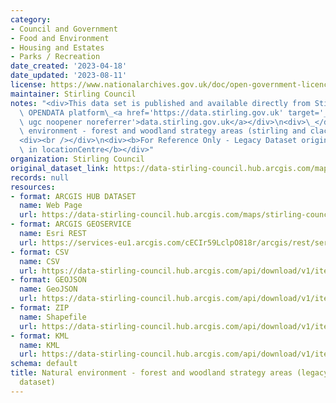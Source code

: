 ```yaml
---
category:
- Council and Government
- Food and Environment
- Housing and Estates
- Parks / Recreation
date_created: '2023-04-18'
date_updated: '2023-08-11'
license: https://www.nationalarchives.gov.uk/doc/open-government-licence/version/3/
maintainer: Stirling Council
notes: "<div>This data set is published and available directly from Stirling Council's\
  \ OPENDATA platform\_<a href='https://data.stirling.gov.uk' target='_blank' rel='nofollow\
  \ ugc noopener noreferrer'>data.stirling.gov.uk</a></div>\n<div>\_</div>\n<div>natural\
  \ environment - forest and woodland strategy areas (stirling and clacks)</div>\n\
  <div><br /></div>\n<div><b>For Reference Only - Legacy Dataset originally published\
  \ in locationCentre</b></div>"
organization: Stirling Council
original_dataset_link: https://data-stirling-council.hub.arcgis.com/maps/stirling-council::natural-environment-forest-and-woodland-strategy-areas-legacy-reference-dataset
records: null
resources:
- format: ARCGIS HUB DATASET
  name: Web Page
  url: https://data-stirling-council.hub.arcgis.com/maps/stirling-council::natural-environment-forest-and-woodland-strategy-areas-legacy-reference-dataset
- format: ARCGIS GEOSERVICE
  name: Esri REST
  url: https://services-eu1.arcgis.com/cECIr59LclpO818r/arcgis/rest/services/forestry_and_woodland_strategy_areas_stirling_clacks/FeatureServer/2
- format: CSV
  name: CSV
  url: https://data-stirling-council.hub.arcgis.com/api/download/v1/items/ede2d06c736c4a9cabe11541b0a5226a/csv?layers=2
- format: GEOJSON
  name: GeoJSON
  url: https://data-stirling-council.hub.arcgis.com/api/download/v1/items/ede2d06c736c4a9cabe11541b0a5226a/geojson?layers=2
- format: ZIP
  name: Shapefile
  url: https://data-stirling-council.hub.arcgis.com/api/download/v1/items/ede2d06c736c4a9cabe11541b0a5226a/shapefile?layers=2
- format: KML
  name: KML
  url: https://data-stirling-council.hub.arcgis.com/api/download/v1/items/ede2d06c736c4a9cabe11541b0a5226a/kml?layers=2
schema: default
title: Natural environment - forest and woodland strategy areas (legacy reference
  dataset)
---
```


